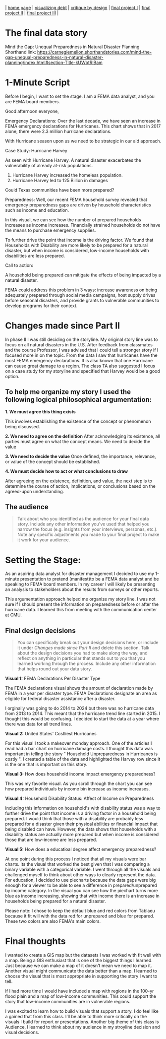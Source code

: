 | [home page](https://lauraxxsantos.github.io/Portfolio_LauraSantos/) | [visualizing debt](visualizing-government-debt) | [critique by design](critique-by-design) | [final project I](final-project-part-one) | [final project II](final-project-part-two) | [final project III](final-project-part-three) |

# The final data story

Mind the Gap: Unequal Preparedness in Natural Disaster Planning
Shorthand link: 
https://carnegiemellon.shorthandstories.com/mind-the-gap-unequal-preparedness-in-natural-disaster-planning/index.html#section-Title-kUWbtRlBam

# 1-Minute Script 
Before I begin, I want to set the stage. I am a FEMA data analyst, and you are FEMA board members. 

Good afternoon everyone, 

Emergency Declarations: 
Over the last decade, we have seen an increase in FEMA emergency declarations for Hurricanes.  This chart shows that in 2017 alone, there were 2.3 million hurricane declarations. 

With Hurricane season upon us we need to be strategic in our aid approach. 

Case Study: Hurricane Harvey

As seen with Hurricane Harvey. A natural disaster exacerbates the vulnerability of already at-risk populations.
1. Hurricane Harvey increased the homeless population. 
2. Hurricane Harvey led to 125 Billion in damages

Could Texas communities have been more prepared? 

Preparedness: 
Well, our recent FEMA household survey revealed that emergency preparedness gaps are driven by household characteristics such as income and education. 

In this visual, we can see how the number of prepared households increases as income increases. Financially strained households do not have the means to purchase emergency supplies. 


To further drive the point that income is the driving factor. We found that Households with Disability are more likely to be prepared for a natural disaster, but when income is considered, low-income households with disabilities are less prepared. 


Call to action:

A household being prepared can mitigate the effects of being impacted by a natural disaster. 

FEMA could address this problem in 3 ways: increase awareness on being adequately prepared through social media campaigns, host supply drives before seasonal disasters, and provide grants to vulnerable communities to develop programs for their context. 


# Changes made since Part II
In phase II I was still deciding on the storyline. My original story line was to focus on all natural disasters in the U.S. After feedback from classmates and the course Professor, I was advised that I could tell a stronger story if I focused more in on the topic. From the data I saw that hurricanes have the most FEMA emergency declarations. It is also known that one Hurricane can cause great damage to a region. The class TA also suggested I focus on a case study for my storyline and specified that Harvey would be a good option. 

## To help me organize my story I used the following logical philosophical argumentation:

**1. We must agree this thing exists**

This involves establishing the existence of the concept or phenomenon being discussed.


**2. We need to agree on the definition**
After acknowledging its existence, all parties must agree on what the concept means.
We need to decide the value

**3. We need to decide the value**
Once defined, the importance, relevance, or value of the concept should be established.

**4. We must decide how to act or what conclusions to draw**

After agreeing on the existence, definition, and value, the next step is to determine the course of action, implications, or conclusions based on the agreed-upon understanding.

## The audience
> Talk about who you identified as the audience for your final data story.  Include any other information you've used that helped you narrow the focus (e.g. insights from your interviews, personas, etc.).  Note any specific adjustments you made to your final project to make it work for your audience.

# Setting the Stage:
As an aspiring data analyst for disaster management I decided to use my 1-minute presentation to pretend (manifest)to be a FEMA data analyst and be speaking to FEMA board members. In my career I will likely be presenting an analysis to stakeholders about the results from surveys or other reports. 

This argumentation approach helped me organize my story line. I was not sure if I should present the information on preparedness before or after the hurricane data. I learned this from meeting with the communication center at CMU. 



## Final design decisions
> You can specifically break out your design decisions here, or include it under *Changes made since Part II* and delete this section. Talk about the design decisions you had to make along the way, and reflect on anything in particular that stands out to you that you learned working through the process.  Include any other information that helps round out your data story. 

**Visual 1:** FEMA Declarations Per Disaster Type

The FEMA declarations visual shows the amount of declaration made by FEMA in a year per disaster type. FEMA Declarations designate an area as eligible for federal disaster assistance after a disaster. 

I orginally was going to do 2014 to 2024 but there was no hurricane data from 2013 to 2014. This meant that the hurricane trend line started in 2015. I thought this would be confusing. I decided to start the data at a year where there was data for all trend lines. 


**Visual 2:** United States' Costliest Hurricanes 

For this visual I took a makeover monday approach. One of the articles I read had a bar chart on hurricane damage costs. I thought this data was important in telling the story " Household Unpreparedness in Hurricanes is costly ". I created a table of the data and highlighted the Harvey row since it is the one that is important on this story. 



**Visual 3:** How does household income impact emergency preparedness? 

This was my favorite visual. As you scroll through the chart you can see how prepared individuals by income bin increase as income increases. 


**Visual 4:** Household Disability Status: Affect of Income on Preparedness

Including this information on household's with disability status was a way to further drive the point that income is a driving factor in a household being prepared. I would think that those with a disability are probably less prepared for a disaster given their physical abilities or financial impact that being disabled can have. However, the data shows that households with a disability status are actually more prepared but when income is considered those that are low-income are less prepared. 


**Visual 5:** How does a educatioal degree affect emergency preparedness?

At one point during this process I noticed that all my visuals were bar charts. Its the visual that worked the best given that I was comparing a binary variable with a categorical variable. I went through all the visuals and challenged myself to think about other ways to clearly represent the data. For education, I decided to use piecharts because the data gaps were big enough for a viewer to be able to see a difference in prepared/unprepared by income category. In the visual you can see how the piechart turns more blue as income increasing, showing that with income there is an increase in households being prepared for a natural disaster. 

Please note: I chose to keep the default blue and red colors from Tablaeu because it fit will with the data red for unprepared and blue for prepared. These two colors are also FEMA's main colors. 


# Final thoughts

I wanted to create a GIS map but the datasets I was worked with fit well with a map. Being a GIS enthusiast that is one of the biggest things I learned. Just because we can make a map of it doesn't mean we need to map it. Another visual might communicate the data better than a map. I learned to choose the visual that is most appropriate in supporting the story I want to tell. 

If I had more time I would have included a map with regions in the 100-yr flood plain and a map of low-income communities. This could support the story that low-income communities are in vulnerable regions. 

I was excited to learn how to build visuals that support a story. I do feel like a gained that from this class. I'll be able to think more critically on the visuals I build for report or presentations. Another big theme of this class is Audience, I learned to think about my audience in my stroyline decision and visual decisions. 


